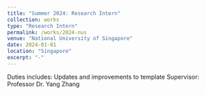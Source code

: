 ```yaml
---
title: "Summer 2024: Research Intern"
collection: works
type: "Research Intern"
permalink: /works/2024-nus
venue: "National University of Singapore"
date: 2024-01-01
location: "Singapore"
excerpt: "-"
---
```


Duties includes: Updates and improvements to template
Supervisor: Professor Dr. Yang Zhang
